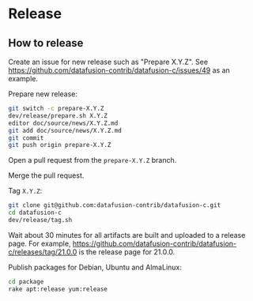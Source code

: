 <!--
  Copyright 2023 Sutou Kouhei <kou@clear-code.com>

  Licensed under the Apache License, Version 2.0 (the "License");
  you may not use this file except in compliance with the License.
  You may obtain a copy of the License at

      http://www.apache.org/licenses/LICENSE-2.0

  Unless required by applicable law or agreed to in writing, software
  distributed under the License is distributed on an "AS IS" BASIS,
  WITHOUT WARRANTIES OR CONDITIONS OF ANY KIND, either express or implied.
  See the License for the specific language governing permissions and
  limitations under the License.
-->

# Release

## How to release

Create an issue for new release such as "Prepare X.Y.Z". See
https://github.com/datafusion-contrib/datafusion-c/issues/49 as an
example.

Prepare new release:

```bash
git switch -c prepare-X.Y.Z
dev/release/prepare.sh X.Y.Z
editor doc/source/news/X.Y.Z.md
git add doc/source/news/X.Y.Z.md
git commit
git push origin prepare-X.Y.Z
```

Open a pull request from the `prepare-X.Y.Z` branch.

Merge the pull request.

Tag `X.Y.Z`:

```bash
git clone git@github.com:datafusion-contrib/datafusion-c.git
cd datafusion-c
dev/release/tag.sh
```

Wait about 30 minutes for all artifacts are built and uploaded to a
release page. For example,
https://github.com/datafusion-contrib/datafusion-c/releases/tag/21.0.0
is the release page for 21.0.0.

Publish packages for Debian, Ubuntu and AlmaLinux:

```bash
cd package
rake apt:release yum:release
```
